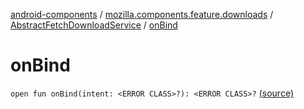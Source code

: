 [android-components](../../index.md) / [mozilla.components.feature.downloads](../index.md) / [AbstractFetchDownloadService](index.md) / [onBind](./on-bind.md)

# onBind

`open fun onBind(intent: <ERROR CLASS>?): <ERROR CLASS>?` [(source)](https://github.com/mozilla-mobile/android-components/blob/master/components/feature/downloads/src/main/java/mozilla/components/feature/downloads/AbstractFetchDownloadService.kt#L65)